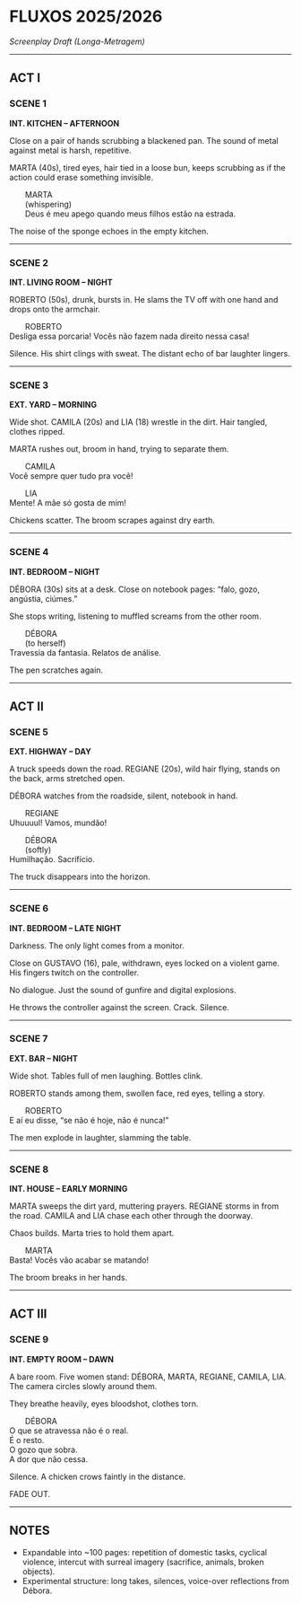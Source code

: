 # FLUXOS 2025/2026
*Screenplay Draft (Longa-Metragem)*

---

## ACT I

### SCENE 1  
**INT. KITCHEN – AFTERNOON**  

Close on a pair of hands scrubbing a blackened pan. The sound of metal against metal is harsh, repetitive.  

MARTA (40s), tired eyes, hair tied in a loose bun, keeps scrubbing as if the action could erase something invisible.  

  MARTA  
  (whispering)  
  Deus é meu apego quando meus filhos estão na estrada.  

The noise of the sponge echoes in the empty kitchen.  

---

### SCENE 2  
**INT. LIVING ROOM – NIGHT**  

ROBERTO (50s), drunk, bursts in. He slams the TV off with one hand and drops onto the armchair.  

  ROBERTO  
Desliga essa porcaria! Vocês não fazem nada direito nessa casa!  

Silence. His shirt clings with sweat. The distant echo of bar laughter lingers.  

---

### SCENE 3  
**EXT. YARD – MORNING**  

Wide shot. CAMILA (20s) and LIA (18) wrestle in the dirt. Hair tangled, clothes ripped.  

MARTA rushes out, broom in hand, trying to separate them.  

  CAMILA  
Você sempre quer tudo pra você!  

  LIA  
Mente! A mãe só gosta de mim!  

Chickens scatter. The broom scrapes against dry earth.  

---

### SCENE 4  
**INT. BEDROOM – NIGHT**  

DÉBORA (30s) sits at a desk. Close on notebook pages: “falo, gozo, angústia, ciúmes.”  

She stops writing, listening to muffled screams from the other room.  

  DÉBORA  
  (to herself)  
Travessia da fantasia. Relatos de análise.  

The pen scratches again.  

---

## ACT II

### SCENE 5  
**EXT. HIGHWAY – DAY**  

A truck speeds down the road. REGIANE (20s), wild hair flying, stands on the back, arms stretched open.  

DÉBORA watches from the roadside, silent, notebook in hand.  

  REGIANE  
Uhuuuul! Vamos, mundão!  

  DÉBORA  
  (softly)  
Humilhação. Sacrifício.  

The truck disappears into the horizon.  

---

### SCENE 6  
**INT. BEDROOM – LATE NIGHT**  

Darkness. The only light comes from a monitor.  

Close on GUSTAVO (16), pale, withdrawn, eyes locked on a violent game. His fingers twitch on the controller.  

No dialogue. Just the sound of gunfire and digital explosions.  

He throws the controller against the screen. Crack. Silence.  

---

### SCENE 7  
**EXT. BAR – NIGHT**  

Wide shot. Tables full of men laughing. Bottles clink.  

ROBERTO stands among them, swollen face, red eyes, telling a story.  

  ROBERTO  
E aí eu disse, “se não é hoje, não é nunca!”  

The men explode in laughter, slamming the table.  

---

### SCENE 8  
**INT. HOUSE – EARLY MORNING**  

MARTA sweeps the dirt yard, muttering prayers. REGIANE storms in from the road. CAMILA and LIA chase each other through the doorway.  

Chaos builds. Marta tries to hold them apart.  

  MARTA  
Basta! Vocês vão acabar se matando!  

The broom breaks in her hands.  

---

## ACT III

### SCENE 9  
**INT. EMPTY ROOM – DAWN**  

A bare room. Five women stand: DÉBORA, MARTA, REGIANE, CAMILA, LIA. The camera circles slowly around them.  

They breathe heavily, eyes bloodshot, clothes torn.  

  DÉBORA  
O que se atravessa não é o real.  
É o resto.  
O gozo que sobra.  
A dor que não cessa.  

Silence. A chicken crows faintly in the distance.  

FADE OUT.  

---

## NOTES  
- Expandable into ~100 pages: repetition of domestic tasks, cyclical violence, intercut with surreal imagery (sacrifice, animals, broken objects).  
- Experimental structure: long takes, silences, voice-over reflections from Débora.  
